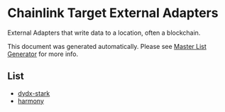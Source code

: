 # Chainlink Target External Adapters

External Adapters that write data to a location, often a blockchain.

This document was generated automatically. Please see [Master List Generator](../scripts#master-list-generator) for more info.

## List

- [dydx-stark](./dydx-stark/README.md)
- [harmony](./harmony/README.md)
